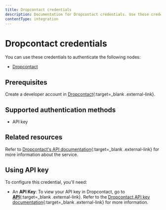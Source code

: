 ```yaml
---
title: Dropcontact credentials
description: Documentation for Dropcontact credentials. Use these credentials to authenticate Dropcontact in n8n, a workflow automation platform.
contentType: integration
---
```


# Dropcontact credentials

You can use these credentials to authenticate the following nodes:

- [Dropcontact](/integrations/builtin/app-nodes/n8n-nodes-base.dropcontact/)

## Prerequisites

Create a developer account in [Dropcontact](https://app.dropcontact.com/signup){:target=_blank .external-link}.

## Supported authentication methods

- API key

## Related resources

Refer to [Dropcontact's API documentation](https://developer.dropcontact.com/){:target=_blank .external-link} for more information about the service.

## Using API key

To configure this credential, you'll need:

- An **API Key**: To view your API key in Dropcontact, go to [**API**](https://app.dropcontact.com/api){:target=_blank .external-link}. Refer to the [Dropcontact API key documentation](https://support.dropcontact.com/article/237-how-to-use-the-dropcontact-api-key){:target=_blank .external-link} for more information.

